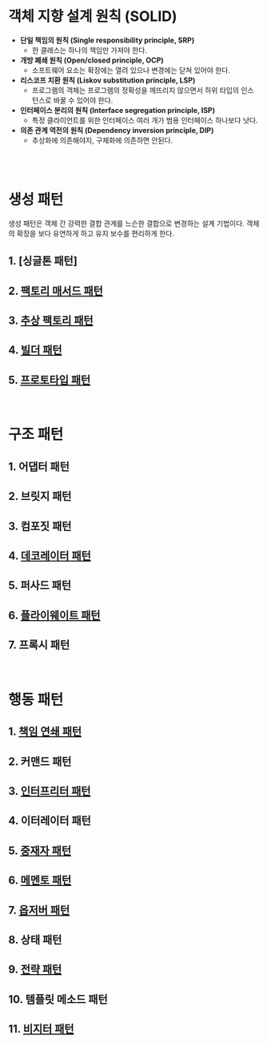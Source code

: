 # 객체 지향 설계 원칙 (SOLID)
- **단일 책임의 원칙 (Single responsibility principle, SRP)**
  - 한 클래스는 하나의 책임만 가져야 한다.
- **개방 폐쇄 원칙 (Open/closed principle, OCP)**
  - 소프트웨어 요소는 확장에는 열려 있으나 변경에는 닫쳐 있어야 한다.
- **리스코프 치환 원칙 (Liskov substitution principle, LSP)**
  - 프로그램의 객체는 프로그램의 정확성을 깨뜨리지 않으면서 하위 타입의 인스턴스로 바꿀 수 있어야 한다.
- **인터페이스 분리의 원칙 (Interface segregation principle, ISP)**
  - 특정 클라이언트를 위한 인터페이스 여러 개가 범용 인터페이스 하나보다 낫다.
- **의존 관계 역전의 원칙 (Dependency inversion principle, DIP)**
  - 추상화에 의존해야지, 구체화에 의존하면 안된다.

<br>
<br>

# 생성 패턴
생성 패턴은 객체 간 강력한 결합 관계를 느슨한 결합으로 변경하는 설계 기법이다. 객체의 확장을 보다 유연하게 하고 유지 보수를 편리하게 한다.

## 1. [싱글톤 패턴]
## 2. [팩토리 매서드 패턴](https://github.com/yejiin/Java-Study/tree/master/design-patterns/src/main/java/com/example/designpatterns/_01_creational_patterns/_02_factory_method)
## 3. [추상 팩토리 패턴](https://github.com/yejiin/Java-Study/tree/master/design-patterns/src/main/java/com/example/designpatterns/_01_creational_patterns/_03_abstract_method)
## 4. [빌더 패턴](https://github.com/yejiin/Java-Study/tree/master/design-patterns/src/main/java/com/example/designpatterns/_01_creational_patterns/_04_builder)
## 5. [프로토타입 패턴](https://github.com/yejiin/Java-Study/tree/master/design-patterns/src/main/java/com/example/designpatterns/_01_creational_patterns/_05_prototype)

<br>

# 구조 패턴

## 1. 어댑터 패턴
## 2. 브릿지 패턴
## 3. 컴포짓 패턴
## 4. [데코레이터 패턴](https://github.com/yejiin/Java-Study/tree/master/design-patterns/src/main/java/com/example/designpatterns/_02_structural_patterns/_09_decorator)
## 5. 퍼사드 패턴
## 6. [플라이웨이트 패턴](https://github.com/yejiin/Java-Study/tree/master/design-patterns/src/main/java/com/example/designpatterns/_02_structural_patterns/_11_flyweight)
## 7. 프록시 패턴

<br>

# 행동 패턴

## 1. [책임 연쇄 패턴](https://github.com/yejiin/Java-Study/tree/master/design-patterns/src/main/java/com/example/designpatterns/_03_behavior_patterns/_13_chain_of_responsibilities)
## 2. 커맨드 패턴
## 3. [인터프리터 패턴](https://github.com/yejiin/Java-Study/tree/master/design-patterns/src/main/java/com/example/designpatterns/_03_behavior_patterns/_15_interpreter)
## 4. 이터레이터 패턴
## 5. [중재자 패턴](https://github.com/yejiin/Java-Study/tree/master/design-patterns/src/main/java/com/example/designpatterns/_03_behavior_patterns/_17_mediator)
## 6. [메멘토 패턴](https://github.com/yejiin/Java-Study/tree/master/design-patterns/src/main/java/com/example/designpatterns/_03_behavior_patterns/_18_memento)
## 7. [옵저버 패턴](https://github.com/yejiin/Java-Study/tree/master/design-patterns/src/main/java/com/example/designpatterns/_03_behavior_patterns/_19_observer)
## 8. 상태 패턴
## 9. [전략 패턴](https://github.com/yejiin/Java-Study/tree/master/design-patterns/src/main/java/com/example/designpatterns/_03_behavior_patterns/_21_strategy)
## 10. 템플릿 메소드 패턴
## 11. [비지터 패턴](https://github.com/yejiin/Java-Study/tree/master/design-patterns/src/main/java/com/example/designpatterns/_03_behavior_patterns/_23_visitor)
